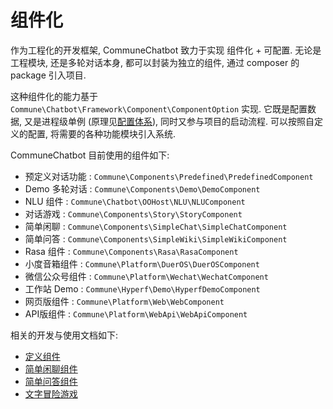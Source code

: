 # 组件化

作为工程化的开发框架, CommuneChatbot 致力于实现 组件化 + 可配置.
无论是工程模块, 还是多轮对话本身, 都可以封装为独立的组件, 通过 composer 的 package 引入项目.

这种组件化的能力基于 ```Commune\Chatbot\Framework\Component\ComponentOption``` 实现.
它既是配置数据, 又是进程级单例 (原理见[配置体系](/docs/engineer/configuration.md)), 同时又参与项目的启动流程. 可以按照自定义的配置, 将需要的各种功能模块引入系统.

CommuneChatbot 目前使用的组件如下:

- 预定义对话功能 : ```Commune\Components\Predefined\PredefinedComponent```
- Demo 多轮对话 : ```Commune\Components\Demo\DemoComponent```
- NLU 组件 : ```Commune\Chatbot\OOHost\NLU\NLUComponent```
- 对话游戏 : ```Commune\Components\Story\StoryComponent```
- 简单闲聊 : ```Commune\Components\SimpleChat\SimpleChatComponent```
- 简单问答 : ```Commune\Components\SimpleWiki\SimpleWikiComponent```
- Rasa 组件 : ```Commune\Components\Rasa\RasaComponent```
- 小度音箱组件 : ```Commune\Platform\DuerOS\DuerOSComponent```
- 微信公众号组件 : ```Commune\Platform\Wechat\WechatComponent```
- 工作站 Demo : ```Commune\Hyperf\Demo\HyperfDemoComponent```
- 网页版组件 : ```Commune\Platform\Web\WebComponent```
- API版组件 : ```Commune\Platform\WebApi\WebApiComponent```

相关的开发与使用文档如下:

- [定义组件](/docs/components/option.md)
- [简单闲聊组件](/docs/components/simple-chat.md)
- [简单问答组件](/docs/components/simple-wiki.md)
- [文字冒险游戏](/docs/components/story.md)